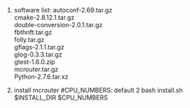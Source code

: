1. software list:
autoconf-2.69.tar.gz  
cmake-2.8.12.1.tar.gz  
double-conversion-2.0.1.tar.gz  
fbthrift.tar.gz  
folly.tar.gz  
gflags-2.1.1.tar.gz  
glog-0.3.3.tar.gz  
gtest-1.6.0.zip  
mcrouter.tar.gz  
Python-2.7.6.tar.xz 

2. install mcrouter
#CPU_NUMBERS: default 2
bash install.sh $INSTALL_DIR $CPU_NUMBERS


